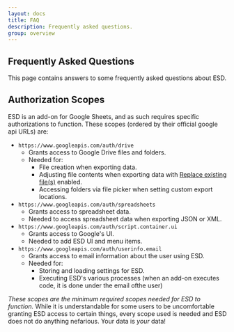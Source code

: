 ```yaml
---
layout: docs
title: FAQ
description: Frequently asked questions.
group: overview
---
```


Frequently Asked Questions
--------------------------
This page contains answers to some frequently asked questions about ESD.


Authorization Scopes
--------------------
ESD is an add-on for Google Sheets, and as such requires specific authorizations to function. These scopes (ordered by their official google api URLs) are:

- `https://www.googleapis.com/auth/drive`
  - Grants access to Google Drive files and folders.
  - Needed for:
    - File creation when exporting data.
    - Adjusting file contents when exporting data with [Replace existing file(s)](general/replaceexistingfiles.md) enabled.
    - Accessing folders via file picker when setting custom export locations.
- `https://www.googleapis.com/auth/spreadsheets`
  - Grants access to spreadsheet data.
  - Needed to access spreadsheet data when exporting JSON or XML.
- `https://www.googleapis.com/auth/script.container.ui`
  - Grants access to Google's UI.
  - Needed to add ESD UI and menu items.
- `https://www.googleapis.com/auth/userinfo.email`
  - Grants access to email information about the user using ESD.
  - Needed for:
    - Storing and loading settings for ESD.
    - Executing ESD's various processes (when an add-on executes code, it is done under the email ofthe user)
    
*These scopes are the minimum required scopes needed for ESD to function.* While it is understandable for some users to be uncomfortable granting ESD access to certain things, every scope used is needed and ESD does not do anything nefarious. Your data is *your* data!
